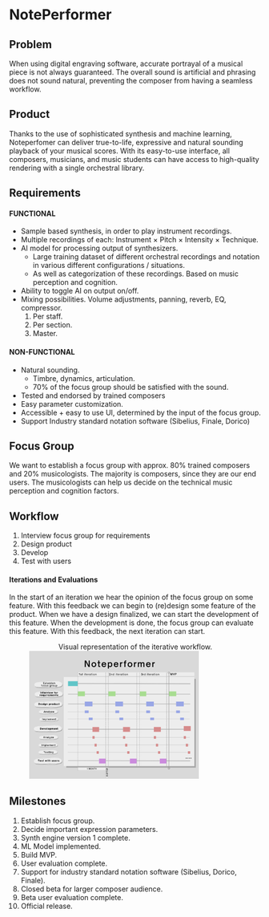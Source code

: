 # **NotePerformer**

## Problem
When using digital engraving software, accurate portrayal of a musical piece is not always guaranteed.
The overall sound is artificial and phrasing does not sound natural, preventing the composer from having a seamless workflow. 

## Product
Thanks to the use of sophisticated synthesis and machine learning,
Noteperfomer can deliver true-to-life, expressive and natural
sounding playback of your musical scores. 
With its easy-to-use interface, all composers, musicians, and music students can
have access to high-quality rendering with a single orchestral library. 

## Requirements
#### FUNCTIONAL
+ Sample based synthesis, in order to play instrument recordings.
+ Multiple recordings of each: Instrument $\times$ Pitch $\times$  Intensity $\times$ Technique.
+ AI model for processing output of synthesizers.
  - Large training dataset of different orchestral recordings and notation in various different configurations / situations.
  - As well as categorization of these recordings. Based on music perception and cognition.
+ Ability to toggle AI on output on/off.
+ Mixing possibilities. Volume adjustments, panning, reverb, EQ, compressor.
  1. Per staff.
  2. Per section.
  3. Master.

#### NON-FUNCTIONAL
+ Natural sounding.
  - Timbre, dynamics, articulation.
  - 70% of the focus group should be satisfied with the sound.
+ Tested and endorsed by trained composers
+ Easy parameter customization.
+ Accessible + easy to use UI, determined by the input of the focus group. 
+ Support Industry standard notation software (Sibelius, Finale, Dorico)

## Focus Group
We want to establish a focus group with approx. 80% trained composers and 20% musicologists.
The majority is composers, since they are our end users.
The musicologists can help us decide on the technical music perception and cognition factors.

## Workflow
1. Interview focus group for requirements
2. Design product
3. Develop
4. Test with users

#### Iterations and Evaluations
In the start of an iteration we hear the opinion of the focus group
on some feature. With this feedback we can begin to (re)design some feature of the product.
When we have a design finalized, we can start the development of this feature.
When the development is done, the focus group can evaluate this feature.
With this feedback, the next iteration can start.


<figure>
<figcaption align = "center">
Visual representation of the iterative workflow.
</figcaption>
<img src="pictures/gantt.png"
<style width="80%">
</figure>

## Milestones
1. Establish focus group.
2. Decide important expression parameters.
3. Synth engine version 1 complete.
4. ML Model implemented. 
5. Build MVP.
6. User evaluation complete.
7. Support for industry standard notation software (Sibelius, Dorico, Finale).
8. Closed beta for larger composer audience.
9. Beta user evaluation complete.
10. Official release.

